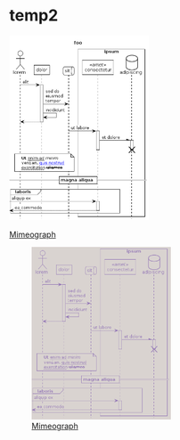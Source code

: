 # temp2

<img src="generated_images/base.png" alt="TODO" width="250"/>

[Mimeograph](includes/mimeograph.iuml)
<figure>
  <img src="generated_images/mimeograph.png" alt="" width="250"/>
  <figcaption><a href="includes/mimeograph.iuml">Mimeograph</a></figcaption>
</figure>
